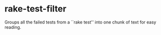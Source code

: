 # rake-test-filter

Groups all the failed tests from a ``rake test'' into one chunk of text for easy reading.
